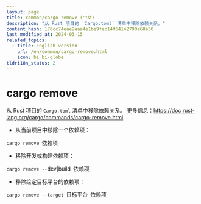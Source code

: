 ```yaml
---
layout: page
title: common/cargo-remove (中文)
description: "从 Rust 项目的 `Cargo.toml` 清单中移除依赖关系。"
content_hash: 176cc74eae9aaa4e1be9fec14f64142790a68a50
last_modified_at: 2024-03-15
related_topics:
  - title: English version
    url: /en/common/cargo-remove.html
    icon: bi bi-globe
tldri18n_status: 2
---
```

# cargo remove

从 Rust 项目的 `Cargo.toml` 清单中移除依赖关系。
更多信息：<https://doc.rust-lang.org/cargo/commands/cargo-remove.html>.

- 从当前项目中移除一个依赖项：

`cargo remove `<span class="tldr-var badge badge-pill bg-dark-lm bg-white-dm text-white-lm text-dark-dm font-weight-bold">依赖项</span>

- 移除开发或构建依赖项：

`cargo remove --`<span class="tldr-var badge badge-pill bg-dark-lm bg-white-dm text-white-lm text-dark-dm font-weight-bold">dev|build</span>` `<span class="tldr-var badge badge-pill bg-dark-lm bg-white-dm text-white-lm text-dark-dm font-weight-bold">依赖项</span>

- 移除给定目标平台的依赖项：

`cargo remove --target `<span class="tldr-var badge badge-pill bg-dark-lm bg-white-dm text-white-lm text-dark-dm font-weight-bold">目标平台</span>` `<span class="tldr-var badge badge-pill bg-dark-lm bg-white-dm text-white-lm text-dark-dm font-weight-bold">依赖项</span>
